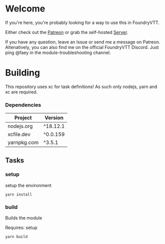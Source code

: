 # Welcome

If you're here, you're probably looking for a way to use this in FoundryVTT.

Either check out the [Patreon](https://patreon.com/voidmonster) or grab the
self-hosted [Server](https://github.com/FaeyUmbrea/ethereal-plane-server).

If you have any question, leave an Issue or send me a message on Patreon. Altenatively, you can also find me on the
official FoundryVTT Discord. Just ping @faey in the module-troubleshooting channel.

# Building

This repository uses xc for task definitions! As such only nodejs, yarn and xc are required.

### Dependencies
| Project     | Version  |
|-------------|----------|
| nodejs.org  | ^18.12.1 |
| xcfile.dev  | ^0.0.159 |
| yarnpkg.com | ^3.5.1   |

## Tasks

### setup

setup the environment

```
yarn install
```

### build

Builds the module

Requires: setup

```
yarn build
```